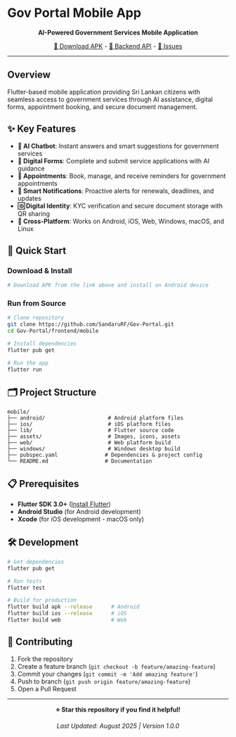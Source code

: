 # Gov Portal Mobile App

<div align="center">




**AI-Powered Government Services Mobile Application**

[📱 Download APK](https://drive.google.com/drive/folders/1NdbQH3YcmaVtfMRrOUxFa1TjvwLtjrYL?usp=drive_link&pli=1) -  [🚀 Backend API](https://anuhasip-gov-portal-backend.hf.space/docs#) -  [🐛 Issues](https://github.com/SandaruRF/Gov-Portal/issues)

</div>

***

## Overview

Flutter-based mobile application providing Sri Lankan citizens with seamless access to government services through AI assistance, digital forms, appointment booking, and secure document management.

## ✨ Key Features

- **🤖 AI Chatbot**: Instant answers and smart suggestions for government services
- **📝 Digital Forms**: Complete and submit service applications with AI guidance
- **📅 Appointments**: Book, manage, and receive reminders for government appointments
- **🔔 Smart Notifications**: Proactive alerts for renewals, deadlines, and updates
- **🆔 Digital Identity**: KYC verification and secure document storage with QR sharing
- **📱 Cross-Platform**: Works on Android, iOS, Web, Windows, macOS, and Linux


## 🚀 Quick Start

### Download \& Install

```bash
# Download APK from the link above and install on Android device
```


### Run from Source

```bash
# Clone repository
git clone https://github.com/SandaruRF/Gov-Portal.git
cd Gov-Portal/frontend/mobile

# Install dependencies
flutter pub get

# Run the app
flutter run
```


## 🗂️ Project Structure

```
mobile/
├── android/                    # Android platform files
├── ios/                        # iOS platform files  
├── lib/                        # Flutter source code
├── assets/                     # Images, icons, assets
├── web/                        # Web platform build
├── windows/                    # Windows desktop build
├── pubspec.yaml               # Dependencies & project config
└── README.md                  # Documentation
```


## 📋 Prerequisites

- **Flutter SDK 3.0+** ([Install Flutter](https://flutter.dev/docs/get-started/install))
- **Android Studio** (for Android development)
- **Xcode** (for iOS development - macOS only)

## 🛠️ Development

```bash
# Get dependencies
flutter pub get

# Run tests
flutter test

# Build for production
flutter build apk --release      # Android
flutter build ios --release      # iOS
flutter build web                # Web
```


## 🤝 Contributing

1. Fork the repository
2. Create a feature branch (`git checkout -b feature/amazing-feature`)
3. Commit your changes (`git commit -m 'Add amazing feature'`)
4. Push to branch (`git push origin feature/amazing-feature`)
5. Open a Pull Request

***

<div align="center">

**⭐ Star this repository if you find it helpful!**

*Last Updated: August 2025 | Version 1.0.0*

</div>
<div align="center">



